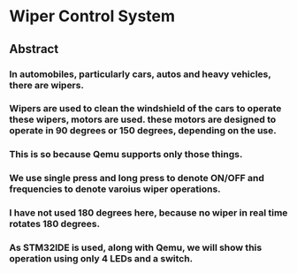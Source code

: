 # Wiper Control System
## Abstract
### In automobiles, particularly cars, autos and heavy vehicles, there are wipers.
### Wipers are used to clean the windshield of the cars to operate these wipers, motors are used. these motors are designed to operate in 90 degrees or 150 degrees, depending on the use.
### This is so because Qemu supports only those things.
### We use single press and long press to denote ON/OFF and frequencies to denote varoius wiper operations.
### I have not used 180 degrees here, because no wiper in real time rotates 180 degrees.
### As STM32IDE is used, along with Qemu, we will show this operation using only 4 LEDs and a switch.
